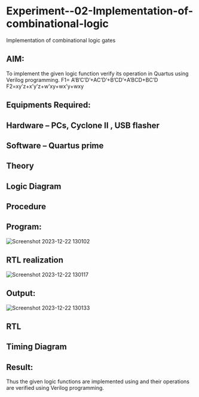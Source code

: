# Experiment--02-Implementation-of-combinational-logic
Implementation of combinational logic gates
 
## AIM:
To implement the given logic function verify its operation in Quartus using Verilog programming.
 F1= A’B’C’D’+AC’D’+B’CD’+A’BCD+BC’D
F2=xy’z+x’y’z+w’xy+wx’y+wxy
 
 
 
## Equipments Required:
## Hardware – PCs, Cyclone II , USB flasher
## Software – Quartus prime


## Theory
 

## Logic Diagram
## Procedure
## Program:
![Screenshot 2023-12-22 130102](https://github.com/vasanthkumarch/Experiment--02-Implementation-of-combinational-logic-/assets/145742556/b2acdc97-e8ba-40a6-a9a8-0c6acd7fb366)

## RTL realization
![Screenshot 2023-12-22 130117](https://github.com/vasanthkumarch/Experiment--02-Implementation-of-combinational-logic-/assets/145742556/d6a4646e-a33b-4978-8768-37202b42ae61)

## Output:
![Screenshot 2023-12-22 130133](https://github.com/vasanthkumarch/Experiment--02-Implementation-of-combinational-logic-/assets/145742556/fc0b2f32-ba88-41cd-8aba-c89de646e512)

## RTL
## Timing Diagram
## Result:
Thus the given logic functions are implemented using  and their operations are verified using Verilog programming.
